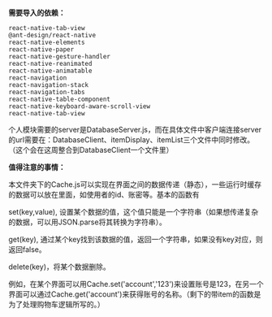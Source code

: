**需要导入的依赖：**

```
react-native-tab-view
@ant-design/react-native
react-native-elements
react-native-paper
react-native-gesture-handler 
react-native-reanimated
react-native-animatable 
react-navigation
react-navigation-stack
react-navigation-tabs
react-native-table-component
react-native-keyboard-aware-scroll-view
react-native-tab-view
```

个人模块需要的server是DatabaseServer.js，而在具体文件中客户端连接server的url需要在：DatabaseClient、itemDisplay、itemList三个文件中同时修改。（这个会在这周整合到DatabaseClient一个文件里）

**值得注意的事情：**

本文件夹下的Cache.js可以实现在界面之间的数据传递（静态），一些运行时缓存的数据可以放在里面，如使用者的id、账密等。基本的函数有

set(key,value), 设置某个数据的值，这个值只能是一个字符串（如果想传递复杂的数据，可以用JSON.parse将其转换为字符串）。

get(key), 通过某个key找到该数据的值，返回一个字符串，如果没有key对应，则返回false。

delete(key)，将某个数据删除。

例如，在某个界面可以用Cache.set('account','123')来设置账号是123，在另一个界面可以通过Cache.get('account')来获得账号的名称。（剩下的带item的函数是为了处理购物车逻辑所写的。）
